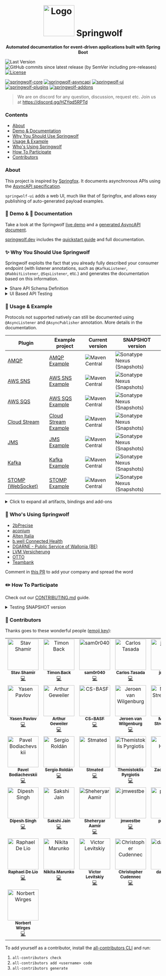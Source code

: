 <h1 align="center">
<img src="logo.png" alt="Logo" width="100"/> Springwolf
</h1>

<p align="center">
<strong>Automated documentation for event-driven applications built with Spring Boot</strong>
</p>

![Last Version](https://img.shields.io/github/tag-pre/springwolf/springwolf-core.svg)
![GitHub commits since latest release (by SemVer including pre-releases)](https://img.shields.io/github/commits-since/springwolf/springwolf-core/latest)
[![License](https://img.shields.io/badge/License-Apache%202.0-blue.svg)](https://opensource.org/licenses/Apache-2.0)

[![springwolf-core](https://github.com/springwolf/springwolf-core/actions/workflows/springwolf-core.yml/badge.svg)](https://github.com/springwolf/springwolf-core/actions/workflows/springwolf-core.yml)
[![springwolf-asyncapi](https://github.com/springwolf/springwolf-core/actions/workflows/springwolf-asyncapi.yml/badge.svg)](https://github.com/springwolf/springwolf-core/actions/workflows/springwolf-asyncapi.yml)
[![springwolf-ui](https://github.com/springwolf/springwolf-core/actions/workflows/springwolf-ui.yml/badge.svg)](https://github.com/springwolf/springwolf-core/actions/workflows/springwolf-ui.yml)
[![springwolf-plugins](https://github.com/springwolf/springwolf-core/actions/workflows/springwolf-plugins.yml/badge.svg)](https://github.com/springwolf/springwolf-core/actions/workflows/springwolf-plugins.yml)
[![springwolf-addons](https://github.com/springwolf/springwolf-core/actions/workflows/springwolf-addons.yml/badge.svg)](https://github.com/springwolf/springwolf-core/actions/workflows/springwolf-addons.yml)
> We are on discord for any question, discussion, request etc.
> Join us at https://discord.gg/HZYqd5RPTd

### Contents

- [About](#about)
- [Demo & Documentation](#-demo---documentation)
- [Why You Should Use Springwolf](#-why-you-should-use-springwolf)
- [Usage & Example](#-usage--example)
- [Who's Using Springwolf](#-whos-using-springwolf)
- [How To Participate](#-how-to-participate)
- [Contributors](#-contributors)

### About

This project is inspired by [Springfox](https://github.com/springfox/springfox).
It documents asynchronous APIs using the [AsyncAPI specification](https://www.asyncapi.com/).

`springwolf-ui` adds a web UI, much like that of Springfox, and allows easy publishing of auto-generated payload examples.

### 🪇 Demo & 📖 Documentation

Take a look at the Springwolf [live demo](https://demo.springwolf.dev/) and a [generated AsyncAPI document](springwolf-examples/springwolf-kafka-example/src/test/resources/asyncapi.json).

[springwolf.dev](https://www.springwolf.dev) includes the [quickstart guide](https://www.springwolf.dev/docs/quickstart) and full documentation.

### ✨ Why You Should Use Springwolf

Springwolf exploits the fact that you already fully described your consumer endpoint (with listener annotations, such as
`@KafkaListener`, `@RabbitListener`, `@SqsListener`, etc.) and generates the documentation based on this information.

<details><summary>Share API Schema Definition</summary>

The AsyncAPI conform documentation can be integrated into API hubs (like [backstage](https://backstage.io/docs/features/software-catalog/descriptor-format/))
or be shared as a `json`/`yaml` file with others.
</details>

<details><summary>UI Based API Testing</summary>

In projects using asynchronous APIs, you may often find yourself needing to manually send a message to some topic,
whether you are manually testing a new feature, debugging or trying to understand some flow.

Using the automatically generated example payload object as a suggestion, you can publish it to the correct channel with a single click.
</details>

### 🔬 Usage & Example

Protocols not supported natively can still be documented using `@AsyncListener` and `@AsyncPublisher` annotation.
More details in the documentation.

| Plugin                                                                                                                      | Example project                                                                                                                       | Current version                                                                                                                                               | SNAPSHOT version                                                                                                                                                                                 |
|-----------------------------------------------------------------------------------------------------------------------------|---------------------------------------------------------------------------------------------------------------------------------------|---------------------------------------------------------------------------------------------------------------------------------------------------------------|--------------------------------------------------------------------------------------------------------------------------------------------------------------------------------------------------|
| [AMQP](https://github.com/springwolf/springwolf-core/tree/master/springwolf-plugins/springwolf-amqp-plugin)                 | [AMQP Example](https://github.com/springwolf/springwolf-core/tree/master/springwolf-examples/springwolf-amqp-example)                 | ![Maven Central](https://img.shields.io/maven-central/v/io.github.springwolf/springwolf-amqp?color=green&label=springwolf-amqp&style=plastic)                 | ![Sonatype Nexus (Snapshots)](https://img.shields.io/nexus/s/io.github.springwolf/springwolf-amqp?label=springwolf-amqp&server=https%3A%2F%2Fs01.oss.sonatype.org&style=plastic)                 |
| [AWS SNS](https://github.com/springwolf/springwolf-core/tree/master/springwolf-plugins/springwolf-sns-plugin)               | [AWS SNS Example](https://github.com/springwolf/springwolf-core/tree/master/springwolf-examples/springwolf-sns-example)               | ![Maven Central](https://img.shields.io/maven-central/v/io.github.springwolf/springwolf-sns?color=green&label=springwolf-sns&style=plastic)                   | ![Sonatype Nexus (Snapshots)](https://img.shields.io/nexus/s/io.github.springwolf/springwolf-sns?label=springwolf-sns&server=https%3A%2F%2Fs01.oss.sonatype.org&style=plastic)                   |
| [AWS SQS](https://github.com/springwolf/springwolf-core/tree/master/springwolf-plugins/springwolf-sqs-plugin)               | [AWS SQS Example](https://github.com/springwolf/springwolf-core/tree/master/springwolf-examples/springwolf-sqs-example)               | ![Maven Central](https://img.shields.io/maven-central/v/io.github.springwolf/springwolf-sqs?color=green&label=springwolf-sqs&style=plastic)                   | ![Sonatype Nexus (Snapshots)](https://img.shields.io/nexus/s/io.github.springwolf/springwolf-sqs?label=springwolf-sqs&server=https%3A%2F%2Fs01.oss.sonatype.org&style=plastic)                   |
| [Cloud Stream](https://github.com/springwolf/springwolf-core/tree/master/springwolf-plugins/springwolf-cloud-stream-plugin) | [Cloud Stream Example](https://github.com/springwolf/springwolf-core/tree/master/springwolf-examples/springwolf-cloud-stream-example) | ![Maven Central](https://img.shields.io/maven-central/v/io.github.springwolf/springwolf-cloud-stream?color=green&label=springwolf-cloud-stream&style=plastic) | ![Sonatype Nexus (Snapshots)](https://img.shields.io/nexus/s/io.github.springwolf/springwolf-cloud-stream?label=springwolf-cloud-stream&server=https%3A%2F%2Fs01.oss.sonatype.org&style=plastic) |
| [JMS](https://github.com/springwolf/springwolf-core/tree/master/springwolf-plugins/springwolf-jms-plugin)                   | [JMS Example](https://github.com/springwolf/springwolf-core/tree/master/springwolf-examples/springwolf-jms-example)                   | ![Maven Central](https://img.shields.io/maven-central/v/io.github.springwolf/springwolf-jms?color=green&label=springwolf-jms&style=plastic)                   | ![Sonatype Nexus (Snapshots)](https://img.shields.io/nexus/s/io.github.springwolf/springwolf-jms?label=springwolf-jms&server=https%3A%2F%2Fs01.oss.sonatype.org&style=plastic)                   |
| [Kafka](https://github.com/springwolf/springwolf-core/tree/master/springwolf-plugins/springwolf-kafka-plugin)               | [Kafka Example](https://github.com/springwolf/springwolf-core/tree/master/springwolf-examples/springwolf-kafka-example)               | ![Maven Central](https://img.shields.io/maven-central/v/io.github.springwolf/springwolf-kafka?color=green&label=springwolf-kafka&style=plastic)               | ![Sonatype Nexus (Snapshots)](https://img.shields.io/nexus/s/io.github.springwolf/springwolf-kafka?label=springwolf-kafka&server=https%3A%2F%2Fs01.oss.sonatype.org&style=plastic)               |
| [STOMP (WebSocket)](https://github.com/springwolf/springwolf-core/tree/master/springwolf-plugins/springwolf-stomp-plugin)   | [STOMP Example](https://github.com/springwolf/springwolf-core/tree/master/springwolf-examples/springwolf-stomp-example)               | ![Maven Central](https://img.shields.io/maven-central/v/io.github.springwolf/springwolf-stomp?color=green&label=springwolf-stomp&style=plastic)               | ![Sonatype Nexus (Snapshots)](https://img.shields.io/nexus/s/io.github.springwolf/springwolf-stomp?label=springwolf-stomp&server=https%3A%2F%2Fs01.oss.sonatype.org&style=plastic)               |

<details>
<summary>Click to expand all artifacts, bindings and add-ons</summary>

| Artifact                                                                                                 | Current version                                                                                                                                       | SNAPSHOT version                                                                                                                                                                         |
|----------------------------------------------------------------------------------------------------------|-------------------------------------------------------------------------------------------------------------------------------------------------------|------------------------------------------------------------------------------------------------------------------------------------------------------------------------------------------|
| [AsyncAPI implementation](https://github.com/springwolf/springwolf-core/tree/master/springwolf-asyncapi) | ![Maven Central](https://img.shields.io/maven-central/v/io.github.springwolf/springwolf-asyncapi?color=green&label=springwolf-asyncapi&style=plastic) | ![Sonatype Nexus (Snapshots)](https://img.shields.io/nexus/s/io.github.springwolf/springwolf-asyncapi?label=springwolf-asyncapi&server=https%3A%2F%2Fs01.oss.sonatype.org&style=plastic) |
| [Core](https://github.com/springwolf/springwolf-core/tree/master/springwolf-core)                        | ![Maven Central](https://img.shields.io/maven-central/v/io.github.springwolf/springwolf-core?color=green&label=springwolf-core&style=plastic)         | ![Sonatype Nexus (Snapshots)](https://img.shields.io/nexus/s/io.github.springwolf/springwolf-core?label=springwolf-core&server=https%3A%2F%2Fs01.oss.sonatype.org&style=plastic)         |
| [UI](https://github.com/springwolf/springwolf-core/tree/master/springwolf-ui)                            | ![Maven Central](https://img.shields.io/maven-central/v/io.github.springwolf/springwolf-ui?color=green&label=springwolf-ui&style=plastic)             | ![Sonatype Nexus (Snapshots)](https://img.shields.io/nexus/s/io.github.springwolf/springwolf-ui?label=springwolf-ui&server=https%3A%2F%2Fs01.oss.sonatype.org&style=plastic)             |

| Bindings                                                                                                                               | Current version                                                                                                                                                               | SNAPSHOT version                                                                                                                                                                                                 |
|----------------------------------------------------------------------------------------------------------------------------------------|-------------------------------------------------------------------------------------------------------------------------------------------------------------------------------|------------------------------------------------------------------------------------------------------------------------------------------------------------------------------------------------------------------|
| [AMQP Binding](https://github.com/springwolf/springwolf-core/tree/master/springwolf-bindings/springwolf-amqp-binding)                  | ![Maven Central](https://img.shields.io/maven-central/v/io.github.springwolf/springwolf-amqp-binding?color=green&label=springwolf-amqp-binding&style=plastic)                 | ![Sonatype Nexus (Snapshots)](https://img.shields.io/nexus/s/io.github.springwolf/springwolf-amqp-binding?label=springwolf-amqp-binding&server=https%3A%2F%2Fs01.oss.sonatype.org&style=plastic)                 |
| [AWS SNS Binding](https://github.com/springwolf/springwolf-core/tree/master/springwolf-bindings/springwolf-sns-binding)                | ![Maven Central](https://img.shields.io/maven-central/v/io.github.springwolf/springwolf-sns-binding?color=green&label=springwolf-sns-binding&style=plastic)                   | ![Sonatype Nexus (Snapshots)](https://img.shields.io/nexus/s/io.github.springwolf/springwolf-sns-binding?label=springwolf-sns-binding&server=https%3A%2F%2Fs01.oss.sonatype.org&style=plastic)                   |
| [AWS SQS Binding](https://github.com/springwolf/springwolf-core/tree/master/springwolf-bindings/springwolf-sqs-binding)                | ![Maven Central](https://img.shields.io/maven-central/v/io.github.springwolf/springwolf-sqs-binding?color=green&label=springwolf-sqs-binding&style=plastic)                   | ![Sonatype Nexus (Snapshots)](https://img.shields.io/nexus/s/io.github.springwolf/springwolf-sqs-binding?label=springwolf-sqs-binding&server=https%3A%2F%2Fs01.oss.sonatype.org&style=plastic)                   |
| [Google PubSub Binding](https://github.com/springwolf/springwolf-core/tree/master/springwolf-bindings/springwolf-googlepubsub-binding) | ![Maven Central](https://img.shields.io/maven-central/v/io.github.springwolf/springwolf-googlepubsub-binding?color=green&label=springwolf-googlepubsub-binding&style=plastic) | ![Sonatype Nexus (Snapshots)](https://img.shields.io/nexus/s/io.github.springwolf/springwolf-googlepubsub-binding?label=springwolf-googlepubsub-binding&server=https%3A%2F%2Fs01.oss.sonatype.org&style=plastic) |
| [JMS Binding](https://github.com/springwolf/springwolf-core/tree/master/springwolf-bindings/springwolf-jms-binding)                    | ![Maven Central](https://img.shields.io/maven-central/v/io.github.springwolf/springwolf-jms-binding?color=green&label=springwolf-jms-binding&style=plastic)                   | ![Sonatype Nexus (Snapshots)](https://img.shields.io/nexus/s/io.github.springwolf/springwolf-jms-binding?label=springwolf-jms-binding&server=https%3A%2F%2Fs01.oss.sonatype.org&style=plastic)                   |
| [Kafka Binding](https://github.com/springwolf/springwolf-core/tree/master/springwolf-bindings/springwolf-kafka-binding)                | ![Maven Central](https://img.shields.io/maven-central/v/io.github.springwolf/springwolf-kafka-binding?color=green&label=springwolf-kafka-binding&style=plastic)               | ![Sonatype Nexus (Snapshots)](https://img.shields.io/nexus/s/io.github.springwolf/springwolf-kafka-binding?label=springwolf-kafka-binding&server=https%3A%2F%2Fs01.oss.sonatype.org&style=plastic)               |
| [STOMP Binding](https://github.com/springwolf/springwolf-core/tree/master/springwolf-bindings/springwolf-stomp-binding)                | ![Maven Central](https://img.shields.io/maven-central/v/io.github.springwolf/springwolf-stomp-binding?color=green&label=springwolf-stomp-binding&style=plastic)               | ![Sonatype Nexus (Snapshots)](https://img.shields.io/nexus/s/io.github.springwolf/springwolf-stomp-binding?label=springwolf-stomp-binding&server=https%3A%2F%2Fs01.oss.sonatype.org&style=plastic)               |

| Add-on                                                                                                                                                                 | Current version                                                                                                                                                                                                 | SNAPSHOT version                                                                                                                                                                                                                                   |
|------------------------------------------------------------------------------------------------------------------------------------------------------------------------|-----------------------------------------------------------------------------------------------------------------------------------------------------------------------------------------------------------------|----------------------------------------------------------------------------------------------------------------------------------------------------------------------------------------------------------------------------------------------------|
| [Common Model Converter](https://github.com/springwolf/springwolf-core/tree/master/springwolf-add-ons/springwolf-common-model-converters)                              | ![Maven Central](https://img.shields.io/maven-central/v/io.github.springwolf/springwolf-common-model-converters?color=green&label=springwolf-common-model-converters&style=plastic)                             | ![Sonatype Nexus (Snapshots)](https://img.shields.io/nexus/s/io.github.springwolf/springwolf-common-model-converters?label=springwolf-common-model-converters&server=https%3A%2F%2Fs01.oss.sonatype.org&style=plastic)                             |
| [Generic Binding](https://github.com/springwolf/springwolf-core/tree/master/springwolf-add-ons/springwolf-generic-binding)                                             | ![Maven Central](https://img.shields.io/maven-central/v/io.github.springwolf/springwolf-generic-binding?color=green&label=springwolf-generic-binding&style=plastic)                                             | ![Sonatype Nexus (Snapshots)](https://img.shields.io/nexus/s/io.github.springwolf/springwolf-generic-binding?label=springwolf-generic-binding&server=https%3A%2F%2Fs01.oss.sonatype.org&style=plastic)                                             |
| [Json Schema](https://github.com/springwolf/springwolf-core/tree/master/springwolf-add-ons/springwolf-json-schema)                                                     | ![Maven Central](https://img.shields.io/maven-central/v/io.github.springwolf/springwolf-json-schema?color=green&label=springwolf-json-schema&style=plastic)                                                     | ![Sonatype Nexus (Snapshots)](https://img.shields.io/nexus/s/io.github.springwolf/springwolf-json-schema?label=springwolf-json-schema&server=https%3A%2F%2Fs01.oss.sonatype.org&style=plastic)                                                     |
| [Kotlinx Serialization Model Converter](https://github.com/springwolf/springwolf-core/tree/master/springwolf-add-ons/springwolf-kotlinx-serialization-model-converter) | ![Maven Central](https://img.shields.io/maven-central/v/io.github.springwolf/springwolf-kotlinx-serialization-model-converter?color=green&label=springwolf-kotlinx-serialization-model-converter&style=plastic) | ![Sonatype Nexus (Snapshots)](https://img.shields.io/nexus/s/io.github.springwolf/springwolf-kotlinx-serialization-model-converter?label=springwolf-kotlinx-serialization-model-converter&server=https%3A%2F%2Fs01.oss.sonatype.org&style=plastic) |
</details>

### 🚀 Who's Using Springwolf

- [2bPrecise](https://2bprecisehealth.com/)
- [aconium](https://www.aconium.eu)
- [Alten Italia](https://www.alten.it/)
- [b.well Connected Health](https://www.icanbwell.com/)
- [DGARNE - Public Service of Wallonia (BE)](https://agriculture.wallonie.be/accueil)
- [LVM Versicherung](https://www.lvm.de/privatkunden/)
- [OTTO](https://www.otto.de)
- [Teambank](https://www.teambank.de)

Comment in [this PR](https://github.com/springwolf/springwolf-core/issues/342) to add your company and spread the word

### ✏️ How To Participate

Check out our [CONTRIBUTING.md](CONTRIBUTING.md) guide.

<details><summary>Testing SNAPSHOT version</summary>

#### Sonatype snapshots

Add the following to the `repositories` closure in `build.gradle`:

```groovy
repositories {
    // ...
    maven {
        url "https://s01.oss.sonatype.org/content/repositories/snapshots" // build.gradle
        // url = uri("https://s01.oss.sonatype.org/content/repositories/snapshots") // build.gradle.kts
    }
}
```

Or add the `repository` to your `pom.xml` if you are using maven:

```xml

<repositories>
    <repository>
        <id>oss-sonatype</id>
        <name>oss-sonatype</name>
        <url>https://s01.oss.sonatype.org/content/repositories/snapshots</url>
        <snapshots>
            <enabled>true</enabled>
        </snapshots>
    </repository>
</repositories>
 ```

#### Local Snapshot Build

To test with local builds, run the `publishToMavenLocal` gradle task. The current version number is set in [`.env`](.env) file.

Do not forget to add `mavenLocal()` to the `repositories` section.
</details>

### 👏  Contributors

Thanks goes to these wonderful people ([emoji key](https://allcontributors.org/docs/en/emoji-key)):

<!-- ALL-CONTRIBUTORS-LIST:START - Do not remove or modify this section -->
<!-- prettier-ignore-start -->
<!-- markdownlint-disable -->
<table>
  <tbody>
    <tr>
      <td align="center" valign="top" width="14.28%"><a href="https://stavshamir.github.io/"><img src="https://avatars.githubusercontent.com/u/22257261?v=4?s=100" width="100px;" alt="Stav Shamir"/><br /><sub><b>Stav Shamir</b></sub></a><br /><a href="https://github.com/stavshamir/Springwolf/commits?author=stavshamir" title="Code">💻</a></td>
      <td align="center" valign="top" width="14.28%"><a href="https://github.com/timonback"><img src="https://avatars.githubusercontent.com/u/7568775?v=4?s=100" width="100px;" alt="Timon Back"/><br /><sub><b>Timon Back</b></sub></a><br /><a href="https://github.com/stavshamir/Springwolf/commits?author=timonback" title="Code">💻</a></td>
      <td align="center" valign="top" width="14.28%"><a href="https://github.com/sam0r040"><img src="https://avatars.githubusercontent.com/u/93372330?v=4?s=100" width="100px;" alt="sam0r040"/><br /><sub><b>sam0r040</b></sub></a><br /><a href="https://github.com/stavshamir/Springwolf/commits?author=sam0r040" title="Code">💻</a></td>
      <td align="center" valign="top" width="14.28%"><a href="https://github.com/ctasada"><img src="https://avatars.githubusercontent.com/u/1381772?v=4?s=100" width="100px;" alt="Carlos Tasada"/><br /><sub><b>Carlos Tasada</b></sub></a><br /><a href="https://github.com/stavshamir/Springwolf/commits?author=ctasada" title="Code">💻</a></td>
      <td align="center" valign="top" width="14.28%"><a href="https://github.com/jrlambs"><img src="https://avatars.githubusercontent.com/u/13246477?v=4?s=100" width="100px;" alt="jrlambs"/><br /><sub><b>jrlambs</b></sub></a><br /><a href="https://github.com/stavshamir/Springwolf/commits?author=jrlambs" title="Code">💻</a></td>
      <td align="center" valign="top" width="14.28%"><a href="https://github.com/DmitriButorchin"><img src="https://avatars.githubusercontent.com/u/54904872?v=4?s=100" width="100px;" alt="DmitriButorchin"/><br /><sub><b>DmitriButorchin</b></sub></a><br /><a href="https://github.com/stavshamir/Springwolf/commits?author=DmitriButorchin" title="Code">💻</a></td>
      <td align="center" valign="top" width="14.28%"><a href="https://github.com/tvahrst"><img src="https://avatars.githubusercontent.com/u/1325409?v=4?s=100" width="100px;" alt="Thomas Vahrst"/><br /><sub><b>Thomas Vahrst</b></sub></a><br /><a href="https://github.com/stavshamir/Springwolf/commits?author=tvahrst" title="Code">💻</a></td>
    </tr>
    <tr>
      <td align="center" valign="top" width="14.28%"><a href="https://github.com/yasen-pavlov"><img src="https://avatars.githubusercontent.com/u/91540875?v=4?s=100" width="100px;" alt="Yasen Pavlov"/><br /><sub><b>Yasen Pavlov</b></sub></a><br /><a href="https://github.com/stavshamir/Springwolf/commits?author=yasen-pavlov" title="Code">💻</a></td>
      <td align="center" valign="top" width="14.28%"><a href="https://www.ageweiler.de/"><img src="https://avatars.githubusercontent.com/u/4521930?v=4?s=100" width="100px;" alt="Arthur Geweiler"/><br /><sub><b>Arthur Geweiler</b></sub></a><br /><a href="https://github.com/stavshamir/Springwolf/commits?author=harare" title="Code">💻</a></td>
      <td align="center" valign="top" width="14.28%"><a href="https://github.com/CS-BASF"><img src="https://avatars.githubusercontent.com/u/137758458?v=4?s=100" width="100px;" alt="CS-BASF"/><br /><sub><b>CS-BASF</b></sub></a><br /><a href="https://github.com/stavshamir/Springwolf/commits?author=CS-BASF" title="Code">💻</a></td>
      <td align="center" valign="top" width="14.28%"><a href="https://vanwilgenburg.wordpress.com/"><img src="https://avatars.githubusercontent.com/u/251901?v=4?s=100" width="100px;" alt="Jeroen van Wilgenburg"/><br /><sub><b>Jeroen van Wilgenburg</b></sub></a><br /><a href="https://github.com/stavshamir/Springwolf/commits?author=jvwilge" title="Code">💻</a></td>
      <td align="center" valign="top" width="14.28%"><a href="https://github.com/strelchm"><img src="https://avatars.githubusercontent.com/u/23243577?v=4?s=100" width="100px;" alt="Michael Strelchenko"/><br /><sub><b>Michael Strelchenko</b></sub></a><br /><a href="https://github.com/stavshamir/Springwolf/commits?author=strelchm" title="Code">💻</a></td>
      <td align="center" valign="top" width="14.28%"><a href="https://github.com/ogaudefroy"><img src="https://avatars.githubusercontent.com/u/959653?v=4?s=100" width="100px;" alt="Olivier Gaudefroy"/><br /><sub><b>Olivier Gaudefroy</b></sub></a><br /><a href="https://github.com/stavshamir/Springwolf/commits?author=ogaudefroy" title="Code">💻</a></td>
      <td align="center" valign="top" width="14.28%"><a href="https://github.com/Omerbea"><img src="https://avatars.githubusercontent.com/u/7481612?v=4?s=100" width="100px;" alt="Omerbea"/><br /><sub><b>Omerbea</b></sub></a><br /><a href="https://github.com/stavshamir/Springwolf/commits?author=Omerbea" title="Code">💻</a></td>
    </tr>
    <tr>
      <td align="center" valign="top" width="14.28%"><a href="https://www.linkedin.com/in/pavel-bo/"><img src="https://avatars.githubusercontent.com/u/3388414?v=4?s=100" width="100px;" alt="Pavel Bodiachevskii"/><br /><sub><b>Pavel Bodiachevskii</b></sub></a><br /><a href="https://github.com/stavshamir/Springwolf/commits?author=Pakisan" title="Code">💻</a></td>
      <td align="center" valign="top" width="14.28%"><a href="https://github.com/sergiorc"><img src="https://avatars.githubusercontent.com/u/3658801?v=4?s=100" width="100px;" alt="Sergio Roldán"/><br /><sub><b>Sergio Roldán</b></sub></a><br /><a href="https://github.com/stavshamir/Springwolf/commits?author=sergiorc" title="Code">💻</a></td>
      <td align="center" valign="top" width="14.28%"><a href="https://github.com/Stmated"><img src="https://avatars.githubusercontent.com/u/12374471?v=4?s=100" width="100px;" alt="Stmated"/><br /><sub><b>Stmated</b></sub></a><br /><a href="https://github.com/stavshamir/Springwolf/commits?author=Stmated" title="Code">💻</a></td>
      <td align="center" valign="top" width="14.28%"><a href="https://github.com/themis-pyrgiotis"><img src="https://avatars.githubusercontent.com/u/1893315?v=4?s=100" width="100px;" alt="Themistoklis Pyrgiotis"/><br /><sub><b>Themistoklis Pyrgiotis</b></sub></a><br /><a href="https://github.com/stavshamir/Springwolf/commits?author=themis-pyrgiotis" title="Code">💻</a></td>
      <td align="center" valign="top" width="14.28%"><a href="https://github.com/ZachHubbs"><img src="https://avatars.githubusercontent.com/u/6667523?v=4?s=100" width="100px;" alt="Zach Hubbs"/><br /><sub><b>Zach Hubbs</b></sub></a><br /><a href="https://github.com/stavshamir/Springwolf/commits?author=ZachHubbs" title="Code">💻</a></td>
      <td align="center" valign="top" width="14.28%"><a href="https://github.com/biergit"><img src="https://avatars.githubusercontent.com/u/1071968?v=4?s=100" width="100px;" alt="biergit"/><br /><sub><b>biergit</b></sub></a><br /><a href="https://github.com/stavshamir/Springwolf/commits?author=biergit" title="Code">💻</a></td>
      <td align="center" valign="top" width="14.28%"><a href="https://github.com/kalarani"><img src="https://avatars.githubusercontent.com/u/318466?v=4?s=100" width="100px;" alt="kalarani"/><br /><sub><b>kalarani</b></sub></a><br /><a href="https://github.com/stavshamir/Springwolf/commits?author=kalarani" title="Code">💻</a></td>
    </tr>
    <tr>
      <td align="center" valign="top" width="14.28%"><a href="https://dipeshsingh253.github.io/"><img src="https://avatars.githubusercontent.com/u/84814627?v=4?s=100" width="100px;" alt="Dipesh Singh"/><br /><sub><b>Dipesh Singh</b></sub></a><br /><a href="https://github.com/stavshamir/Springwolf/commits?author=dipeshsingh253" title="Code">💻</a></td>
      <td align="center" valign="top" width="14.28%"><a href="https://github.com/Sakshi-75"><img src="https://avatars.githubusercontent.com/u/20265098?v=4?s=100" width="100px;" alt="Sakshi Jain"/><br /><sub><b>Sakshi Jain</b></sub></a><br /><a href="https://github.com/stavshamir/Springwolf/commits?author=Sakshi-75" title="Code">💻</a></td>
      <td align="center" valign="top" width="14.28%"><a href="https://github.com/SheheryarAamir"><img src="https://avatars.githubusercontent.com/u/684528?v=4?s=100" width="100px;" alt="Sheheryar Aamir"/><br /><sub><b>Sheheryar Aamir</b></sub></a><br /><a href="https://github.com/stavshamir/Springwolf/commits?author=SheheryarAamir" title="Code">💻</a></td>
      <td align="center" valign="top" width="14.28%"><a href="https://github.com/jmwestbe"><img src="https://avatars.githubusercontent.com/u/26258285?v=4?s=100" width="100px;" alt="jmwestbe"/><br /><sub><b>jmwestbe</b></sub></a><br /><a href="https://github.com/stavshamir/Springwolf/commits?author=jmwestbe" title="Code">💻</a></td>
      <td align="center" valign="top" width="14.28%"><a href="https://github.com/pdalfarr"><img src="https://avatars.githubusercontent.com/u/1537201?v=4?s=100" width="100px;" alt="pdalfarr"/><br /><sub><b>pdalfarr</b></sub></a><br /><a href="https://github.com/stavshamir/Springwolf/commits?author=pdalfarr" title="Code">💻</a></td>
      <td align="center" valign="top" width="14.28%"><a href="https://github.com/krzysztofxkwiecien"><img src="https://avatars.githubusercontent.com/u/37042650?v=4?s=100" width="100px;" alt="Krzysztof Kwiecień"/><br /><sub><b>Krzysztof Kwiecień</b></sub></a><br /><a href="https://github.com/stavshamir/Springwolf/commits?author=krzysztofxkwiecien" title="Code">💻</a></td>
      <td align="center" valign="top" width="14.28%"><a href="https://github.com/robert-henke"><img src="https://avatars.githubusercontent.com/u/157017289?v=4?s=100" width="100px;" alt="Robert Henke"/><br /><sub><b>Robert Henke</b></sub></a><br /><a href="https://github.com/stavshamir/Springwolf/commits?author=robert-henke" title="Code">💻</a></td>
    </tr>
    <tr>
      <td align="center" valign="top" width="14.28%"><a href="https://raphaeldelio.com/"><img src="https://avatars.githubusercontent.com/u/25641721?v=4?s=100" width="100px;" alt="Raphael De Lio"/><br /><sub><b>Raphael De Lio</b></sub></a><br /><a href="https://github.com/stavshamir/Springwolf/commits?author=raphaeldelio" title="Code">💻</a></td>
      <td align="center" valign="top" width="14.28%"><a href="https://github.com/aerfus"><img src="https://avatars.githubusercontent.com/u/8309418?v=4?s=100" width="100px;" alt="Nikita Marunko"/><br /><sub><b>Nikita Marunko</b></sub></a><br /><a href="https://github.com/stavshamir/Springwolf/commits?author=aerfus" title="Code">💻</a></td>
      <td align="center" valign="top" width="14.28%"><a href="https://www.linkedin.com/in/victor-levitskiy-561956114/"><img src="https://avatars.githubusercontent.com/u/18309707?v=4?s=100" width="100px;" alt="Victor Levitskiy"/><br /><sub><b>Victor Levitskiy</b></sub></a><br /><a href="https://github.com/stavshamir/Springwolf/commits?author=victorlev01" title="Code">💻</a></td>
      <td align="center" valign="top" width="14.28%"><a href="https://github.com/ccudennec-otto"><img src="https://avatars.githubusercontent.com/u/158453078?v=4?s=100" width="100px;" alt="Christopher Cudennec"/><br /><sub><b>Christopher Cudennec</b></sub></a><br /><a href="https://github.com/stavshamir/Springwolf/commits?author=ccudennec-otto" title="Code">💻</a></td>
      <td align="center" valign="top" width="14.28%"><a href="https://github.com/dabeck81"><img src="https://avatars.githubusercontent.com/u/79102969?v=4?s=100" width="100px;" alt="dabeck81"/><br /><sub><b>dabeck81</b></sub></a><br /><a href="https://github.com/stavshamir/Springwolf/commits?author=dabeck81" title="Code">💻</a></td>
      <td align="center" valign="top" width="14.28%"><a href="https://www.janmarten.dev/"><img src="https://avatars.githubusercontent.com/u/546795?v=4?s=100" width="100px;" alt="Jan Marten"/><br /><sub><b>Jan Marten</b></sub></a><br /><a href="https://github.com/stavshamir/Springwolf/commits?author=LeovR" title="Code">💻</a></td>
      <td align="center" valign="top" width="14.28%"><a href="https://github.com/FabianBesner2020"><img src="https://avatars.githubusercontent.com/u/78488296?v=4?s=100" width="100px;" alt="FabianBesner2020"/><br /><sub><b>FabianBesner2020</b></sub></a><br /><a href="https://github.com/stavshamir/Springwolf/commits?author=FabianBesner2020" title="Code">💻</a></td>
    </tr>
    <tr>
      <td align="center" valign="top" width="14.28%"><a href="https://github.com/nwwerum"><img src="https://avatars.githubusercontent.com/u/32831057?v=4?s=100" width="100px;" alt="Norbert Wirges"/><br /><sub><b>Norbert Wirges</b></sub></a><br /><a href="https://github.com/stavshamir/Springwolf/commits?author=nwwerum" title="Code">💻</a></td>
    </tr>
  </tbody>
</table>

<!-- markdownlint-restore -->
<!-- prettier-ignore-end -->

<!-- ALL-CONTRIBUTORS-LIST:END -->

To add yourself as a contributor, install the [all-contributors CLI](https://allcontributors.org/docs/en/cli/installation) and run:
1. `all-contributors check` 
2. `all-contributors add <username> code`
3. `all-contributors generate`
